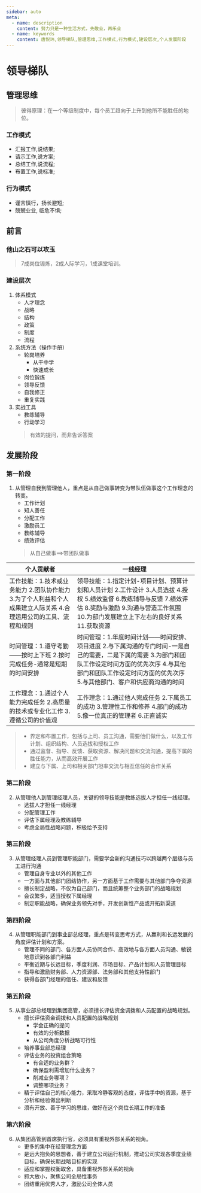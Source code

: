 ```yaml
---
sidebar: auto
meta:
  - name: description
    content: 努力只是一种生活方式，先敬业，再乐业
  - name: keywords
    content: 唐悦玮,领导梯队,管理思维,工作模式,行为模式,建设层次,个人发展阶段
---
```

# 领导梯队

## 管理思维
> 彼得原理：在一个等级制度中，每个员工趋向于上升到他所不能胜任的地位。

### 工作模式
- 汇报工作,说结果;
- 请示工作,说方案;
- 总结工作,说流程;
- 布置工作,说标准;

### 行为模式
- 谨言慎行，扬长避短;
- 兢兢业业, 临危不惧;

## 前言
### 他山之石可以攻玉
> 7成岗位锻炼，2成人际学习，1成课堂培训。
### 建设层次
1. 体系模式
    - 人才理念
    - 战略
    - 结构
    - 政策
    - 制度
    - 流程
2. 系统方法（操作手册）
    - 轮岗培养
        - 从干中学
        - 快速成长
    - 岗位锻炼
    - 领导反馈
    - 自我修正
    - 重复实践
3. 实战工具
    - 教练辅导
    - 行动学习
    > 有效的提问，而非告诉答案
## 发展阶段
### 第一阶段
1. 从管理自我到管理他人，重点是从自己做事转变为带队伍做事这个工作理念的转变。
    - 工作计划
    - 知人善任
    - 分配工作
    - 激励员工
    - 教练辅导
    - 绩效评估
    > 从自己做事==>带团队做事
    
个人贡献者|一线经理
---|---
工作技能：1.技术或业务能力 2.团队协作能力 3.为了个人利益和个人成果建立人际关系 4.合理运用公司的工具、流程和规则 | 领导技能：1.指定计划-项目计划、预算计划和人员计划 2.工作设计 3.人员选拔 4.授权 5.绩效监督 6.教练辅导与反馈 7.绩效评估 8.奖励与激励 9.沟通与营造工作氛围 10.为部门发展建立上下左右的良好关系 11.获取资源
时间管理：1.遵守考勤——按时上下班 2.按时完成任务-通常是短期的时间安排 |时间管理：1.年度时间计划——时间安排、项目进度 2.与下属沟通的专门时间-一是自己的需要，二是下属的需要 3.为部门和团队工作设定时间方面的优先次序 4.与其他部门和团队工作设定时间方面的优先次序 5.与其他部门、客户和供应商沟通的时间
工作理念：1.通过个人能力完成任务 2.高质量的技术或专业化工作 3.遵循公司的价值观|工作理念：1.通过他人完成任务 2.下属员工的成功 3.管理性工作和修养 4.部门的成功 5.像一位真正的管理者 6.正直诚实

> - 界定和布置工作，包括与上司、员工沟通，需要他们做什么，以及工作计划、组织结构、人员选拔和授权工作
> - 通过监督、指导、反馈、获取资源、解决问题和交流沟通，提高下属的胜任能力，从而高效开展工作
> - 建立与下属、上司和相关部门坦率交流与相互信任的合作关系

### 第二阶段
2. 从管理他人到管理经理人员，关键的领导技能是教练选拔人才担任一线经理。
    - 选拔人才担任一线经理
    - 分配管理工作
    - 评估下属经理及教练辅导
    - 考虑全局性战略问题，积极给予支持
### 第三阶段
3. 从管理经理人员到管理职能部门，需要学会新的沟通技巧以跨越两个层级与员工进行沟通
    - 管理自身专业以外的其他工作
    - 一方面与其他部门团结协作，另一方面基于工作需要与其他部门争夺资源
    - 擅长制定战略，不仅为自己部门，而且统筹整个业务部门的战略规划
    - 会议繁多，适当授权下属经理
    - 制定职能战略，确保业务领先对手，开发创新性产品或开拓新渠道
### 第四阶段
4. 从管理职能部门到事业部总经理，重点是转变思考方式，从赢利和长远发展的角度评估计划和方案。
    - 管理不同的部门、各方面人员协同合作、高效地与各方面人员沟通、敏锐地意识到各部门利益
    - 平衡近期与长远目标，季度利润、市场目标、产品计划和人员管理目标
    - 指导和激励财务部、人力资源部、法务部和其他支持性部门
    - 获得各部门经理的信任、建议和反馈
### 第五阶段
5. 从事业部总经理到集团高管，必须擅长评估资金调拨和人员配置的战略规划。
    - 擅长评估资金调拨和人员配置的战略规划
        - 学会正确的提问
        - 有效的分析数据
        - 从公司角度分析战略可行性
    - 培养事业部总经理
    - 评估业务的投资组合策略
        - 有合适的业务群？
        - 确保盈利需增加什么业务？
        - 削减业务哪项？
        - 调整哪项业务？
    - 精于评估自己的核心能力，采取冷静客观的态度，评估手中的资源，基于分析和经验做出判断
    - 须有开放、善于学习的思维，做好在这个岗位长期工作的准备
### 第六阶段
6. 从集团高管到首席执行官，必须具有重视外部关系的视角。
    - 更多的集中在经营理念方面
    - 是远大抱负的思想者，善于建立公司运行机制，推动公司实现各季度业绩目标，确保长期战略目标的实现
    - 适应和掌握权衡取舍，具备重视外部关系的视角
    - 抓大放小，聚焦公司全局性事务
    - 团结重用优秀人才，激励公司全体人员

